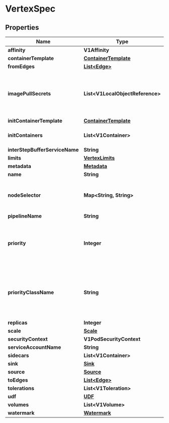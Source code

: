 

# VertexSpec


## Properties

Name | Type | Description | Notes
------------ | ------------- | ------------- | -------------
**affinity** | **V1Affinity** |  |  [optional]
**containerTemplate** | [**ContainerTemplate**](ContainerTemplate.md) |  |  [optional]
**fromEdges** | [**List&lt;Edge&gt;**](Edge.md) |  |  [optional]
**imagePullSecrets** | **List&lt;V1LocalObjectReference&gt;** | ImagePullSecrets is an optional list of references to secrets in the same namespace to use for pulling any of the images used by this PodSpec. If specified, these secrets will be passed to individual puller implementations for them to use. For example, in the case of docker, only DockerConfig type secrets are honored. More info: https://kubernetes.io/docs/concepts/containers/images#specifying-imagepullsecrets-on-a-pod |  [optional]
**initContainerTemplate** | [**ContainerTemplate**](ContainerTemplate.md) |  |  [optional]
**initContainers** | **List&lt;V1Container&gt;** | List of init containers belonging to the pod. More info: https://kubernetes.io/docs/concepts/workloads/pods/init-containers/ |  [optional]
**interStepBufferServiceName** | **String** |  |  [optional]
**limits** | [**VertexLimits**](VertexLimits.md) |  |  [optional]
**metadata** | [**Metadata**](Metadata.md) |  |  [optional]
**name** | **String** |  | 
**nodeSelector** | **Map&lt;String, String&gt;** | NodeSelector is a selector which must be true for the pod to fit on a node. Selector which must match a node&#39;s labels for the pod to be scheduled on that node. More info: https://kubernetes.io/docs/concepts/configuration/assign-pod-node/ |  [optional]
**pipelineName** | **String** |  | 
**priority** | **Integer** | The priority value. Various system components use this field to find the priority of the Redis pod. When Priority Admission Controller is enabled, it prevents users from setting this field. The admission controller populates this field from PriorityClassName. The higher the value, the higher the priority. More info: https://kubernetes.io/docs/concepts/configuration/pod-priority-preemption/ |  [optional]
**priorityClassName** | **String** | If specified, indicates the Redis pod&#39;s priority. \&quot;system-node-critical\&quot; and \&quot;system-cluster-critical\&quot; are two special keywords which indicate the highest priorities with the former being the highest priority. Any other name must be defined by creating a PriorityClass object with that name. If not specified, the pod priority will be default or zero if there is no default. More info: https://kubernetes.io/docs/concepts/configuration/pod-priority-preemption/ |  [optional]
**replicas** | **Integer** |  |  [optional]
**scale** | [**Scale**](Scale.md) |  |  [optional]
**securityContext** | **V1PodSecurityContext** |  |  [optional]
**serviceAccountName** | **String** | ServiceAccountName applied to the pod |  [optional]
**sidecars** | **List&lt;V1Container&gt;** | List of sidecar containers belonging to the pod. |  [optional]
**sink** | [**Sink**](Sink.md) |  |  [optional]
**source** | [**Source**](Source.md) |  |  [optional]
**toEdges** | [**List&lt;Edge&gt;**](Edge.md) |  |  [optional]
**tolerations** | **List&lt;V1Toleration&gt;** | If specified, the pod&#39;s tolerations. |  [optional]
**udf** | [**UDF**](UDF.md) |  |  [optional]
**volumes** | **List&lt;V1Volume&gt;** |  |  [optional]
**watermark** | [**Watermark**](Watermark.md) |  |  [optional]



